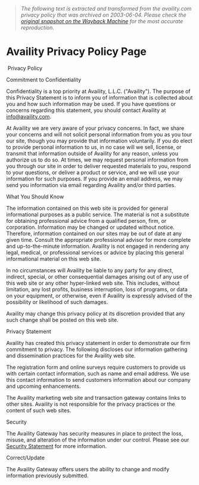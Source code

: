 > *The following text is extracted and transformed from the availity.com privacy policy that was archived on 2003-06-04. Please check the [original snapshot on the Wayback Machine](https://web.archive.org/web/20030604021703id_/http%3A//availity.com/privacy.htm) for the most accurate reproduction.*

# Availity Privacy Policy Page

  
 Privacy Policy  
  
  
Commitment to Confidentiality 

Confidentiality is a top priority at Availity, L.L.C. ("Availity"). The purpose of this Privacy Statement is to inform you of information that is collected about you and how such information may be used. If you have questions or concerns regarding this statement, you should contact Availity at [info@availity.com](mailto:info@availity.com).

At Availity we are very aware of your privacy concerns. In fact, we share your concerns and will not solicit personal information from you as you tour our site, though you may provide that information voluntarily. If you do elect to provide personal information to us, in no case will we sell, license, or transmit that information outside of Availity for any reason, unless you authorize us to do so. At times, we may request personal information from you through our site in order to deliver requested materials to you, respond to your questions, or deliver a product or service, and we will use your information for such purposes. If you provide an email address, we may send you information via email regarding Availity and/or third parties.

What You Should Know

The information contained on this web site is provided for general informational purposes as a public service. The material is not a substitute for obtaining professional advice from a qualified person, firm, or corporation. Information may be changed or updated without notice. Therefore, information contained on our sites may be out of date at any given time. Consult the appropriate professional advisor for more complete and up-to-the-minute information. Availity is not engaged in rendering any legal, medical, or professional services or advice by placing this general informational material on this web site.

In no circumstances will Availity be liable to any party for any direct, indirect, special, or other consequential damages arising out of any use of this web site or any other hyper-linked web site. This includes, without limitation, any lost profits, business interruption, loss of programs, or data on your equipment, or otherwise, even if Availity is expressly advised of the possibility or likelihood of such damages.

Availity may change this privacy policy at its discretion provided that any such change shall be posted on this web site.

Privacy Statement

Availity has created this privacy statement in order to demonstrate our firm commitment to privacy. The following discloses our information gathering and dissemination practices for the Availity web site.

The registration form and online surveys require customers to provide us with certain contact information, such as name and email address. We use this contact information to send customers information about our company and upcoming enhancements.

The Availity marketing web site and transaction gateway contains links to other sites. Availity is not responsible for the privacy practices or the content of such web sites.

Security 

The Availity Gateway has security measures in place to protect the loss, misuse, and alteration of the information under our control. Please see our [Security Statement](https://web.archive.org/hipaa_security.htm "HIPPA Security") for more information.

Correct/Update 

The Availity Gateway offers users the ability to change and modify information previously submitted.
